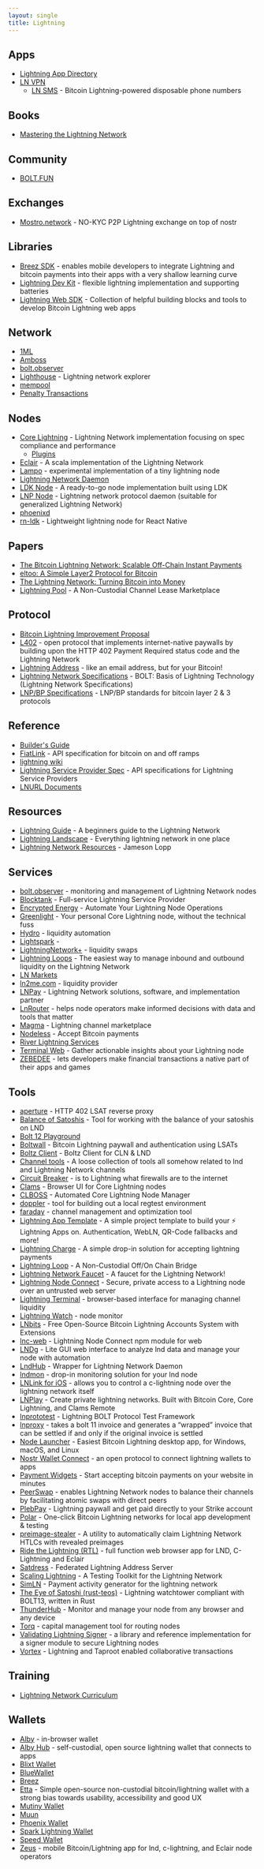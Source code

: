 ```yaml
---
layout: single
title: Lightning
---
```


## Apps

* [Lightning App Directory](https://dev.lightning.community/lapps/)
* [LN VPN]( https://lnvpn.com)
  * [LN SMS](https://lnvpn.com/phone-numbers) - Bitcoin Lightning-powered disposable phone numbers

## Books

* [Mastering the Lightning Network](https://github.com/lnbook/lnbook)

## Community

* [BOLT.FUN](https://bolt.fun/)

## Exchanges

* [Mostro.network](https://mostro.network) - NO-KYC P2P Lightning exchange on top of nostr

## Libraries

* [Breez SDK](https://github.com/breez/breez-sdk) - enables mobile developers to integrate Lightning and bitcoin payments into their apps with a very shallow learning curve
* [Lightning Dev Kit](https://lightningdevkit.org) - flexible lightning implementation and supporting batteries
* [Lightning Web SDK](https://github.com/getAlby/js-lightning-tools) - Collection of helpful building blocks and tools to develop Bitcoin Lightning web apps

## Network

* [1ML](https://1ml.com)
* [Amboss](https://amboss.space)
* [bolt.observer](https://bolt.observer/explorer)
* [Lighthouse](https://lnlighthouse.online) - Lightning network explorer
* [mempool](https://mempool.space/lightning)
* [Penalty Transactions](https://forkmonitor.info/lightning)

## Nodes

* [Core Lightning](https://github.com/ElementsProject/lightning) - Lightning Network implementation focusing on spec compliance and performance
  * [Plugins](https://github.com/lightningd/plugins/)
* [Eclair](https://github.com/ACINQ/eclair) - A scala implementation of the Lightning Network
* [Lampo](https://github.com/vincenzopalazzo/lampo.rs) - experimental implementation of a tiny lightning node
* [Lightning Network Daemon](https://github.com/lightningnetwork/lnd)
* [LDK Node](https://github.com/lightningdevkit/ldk-node) - A ready-to-go node implementation built using LDK
* [LNP Node](https://github.com/LNP-WG/lnp-node) - Lightning network protocol daemon (suitable for generalized Lightning Network)
* [phoenixd](https://phoenix.acinq.co/server)
* [rn-ldk](https://github.com/BlueWallet/rn-ldk) - Lightweight lightning node for React Native

## Papers

* [The Bitcoin Lightning Network: Scalable Off-Chain Instant Payments](https://lightning.network/lightning-network-paper.pdf)
* [eltoo: A Simple Layer2 Protocol for Bitcoin](https://blockstream.com/eltoo.pdf)
* [The Lightning Network: Turning Bitcoin into Money](https://papers.ssrn.com/sol3/papers.cfm?abstract_id=4142590)
* [Lightning Pool](https://lightning.engineering/lightning-pool-whitepaper.pdf) - A Non-Custodial Channel Lease Marketplace

## Protocol

* [Bitcoin Lightning Improvement Proposal](https://github.com/lightning/blips)
* [L402](https://l402.org) - open protocol that implements internet-native paywalls by building upon the HTTP 402 Payment Required status code and the Lightning Network
* [Lightning Address](https://lightningaddress.com) - like an email address, but for your Bitcoin!
* [Lightning Network Specifications](https://github.com/lightning/bolts) - BOLT: Basis of Lightning Technology (Lightning Network Specifications)
* [LNP/BP Specifications](https://github.com/LNP-BP/LNPBPs) - LNP/BP standards for bitcoin layer 2 & 3 protocols

## Reference

* [Builder's Guide](https://docs.lightning.engineering)
* [FiatLink](https://github.com/breez/fiatlink) - API specification for bitcoin on and off ramps
* [lightning wiki](https://lightningwiki.net)
* [Lightning Service Provider Spec](https://github.com/BitcoinAndLightningLayerSpecs/lsp) - API specifications for Lightning Service Providers
* [LNURL Documents](https://github.com/lnurl/luds)

## Resources

* [Lightning Guide](https://bitcoiner.guide/lightning/) - A beginners guide to the Lightning Network
* [Lightning Landscape](https://www.lightning-landscape.net/) - Everything lightning network in one place
* [Lightning Network Resources](https://www.lopp.net/lightning-information.html) - Jameson Lopp

## Services

* [bolt.observer](https://bolt.observer) - monitoring and management of Lightning Network nodes
* [Blocktank](https://synonym.to/blocktank/) - Full-service Lightning Service Provider
* [Encrypted Energy](https://encryptedenergy.com) - Automate Your Lightning Node Operations
* [Greenlight](https://blockstream.com/lightning/greenlight/) - Your personal Core Lightning node, without the technical fuss
* [Hydro](https://amboss.space/hydro/intro) - liquidity automation
* [Lightspark](https://www.lightspark.com) - 
* [LightningNetwork+](https://lightningnetwork.plus) - liquidity swaps
* [Lightning Loops](https://lightning.engineering/loop/) - The easiest way to manage inbound and outbound liquidity on the Lightning Network
* [LN Markets](https://lnmarkets.com)
* [ln2me.com](https://lightningto.me) - liquidity provider
* [LNPay](https://lnpay.co) - Lightning Network solutions, software, and implementation partner
* [LnRouter](https://lnrouter.app) - helps node operators make informed decisions with data and tools that matter
* [Magma](https://amboss.space/magma) - Lightning channel marketplace
* [Nodeless](https://nodeless.io) - Accept Bitcoin payments
* [River Lightning Services](https://www.rls.dev)
* [Terminal Web](https://terminal.lightning.engineering) - Gather actionable insights about your Lightning node
* [ZEBEDEE](https://zebedee.io) - lets developers make financial transactions a native part of their apps and games

## Tools

* [aperture](https://github.com/lightninglabs/aperture) - HTTP 402 LSAT reverse proxy
* [Balance of Satoshis](https://github.com/alexbosworth/balanceofsatoshis) - Tool for working with the balance of your satoshis on LND
* [Bolt 12 Playground](https://github.com/LN-Zap/bolt12-playground)
* [Boltwall](https://tierion.github.io/boltwall/) - Bitcoin Lightning paywall and authentication using LSATs
* [Boltz Client](https://github.com/BoltzExchange/boltz-client) - Boltz Client for CLN & LND
* [Channel tools](https://github.com/guggero/chantools) - A loose collection of tools all somehow related to lnd and Lightning Network channels
* [Circuit Breaker](https://github.com/lightningequipment/circuitbreaker) - is to Lightning what firewalls are to the internet
* [Clams](http://clams.tech) - Browser UI for Core Lightning nodes
* [CLBOSS](https://github.com/ZmnSCPxj/clboss) - Automated Core Lightning Node Manager
* [doppler](https://github.com/tee8z/doppler) - tool for building out a local regtest environment
* [faraday](https://github.com/lightninglabs/faraday) - channel management and optimization tool
* [Lightning App Template](https://github.com/reneaaron/lapp-template) - A simple project template to build your ⚡ Lightning Apps on. Authentication, WebLN, QR-Code fallbacks and more!
* [Lightning Charge](https://github.com/ElementsProject/lightning-charge) - A simple drop-in solution for accepting lightning payments
* [Lightning Loop](https://github.com/lightninglabs/loop) - A Non-Custodial Off/On Chain Bridge
* [Lightning Network Faucet](https://github.com/lightninglabs/lightning-faucet) - A faucet for the Lightning Network!
* [Lightning Node Connect](https://github.com/lightninglabs/lightning-node-connect) - Secure, private access to a Lightning node over an untrusted web server
* [Lightning Terminal](https://github.com/lightninglabs/lightning-terminal) - browser-based interface for managing channel liquidity
* [Lightning Watch](https://lightning.watch) - node monitor
* [LNbits](https://lnbits.com/) - Free Open-Source Bitcoin Lightning Accounts System with Extensions
* [lnc-web](https://github.com/lightninglabs/lnc-web) - Lightning Node Connect npm module for web
* [LNDg](https://github.com/cryptosharks131/lndg) - Lite GUI web interface to analyze lnd data and manage your node with automation
* [LndHub](https://github.com/BlueWallet/LndHub) - Wrapper for Lightning Network Daemon
* [lndmon](https://github.com/lightninglabs/lndmon) - drop-in monitoring solution for your lnd node
* [LNLink for iOS](https://lnlink.app) - allows you to control a c-lightning node over the lightning network itself
* [LNPlay](https://www.lnplay.guide) - Create private lightning networks. Built with Bitcoin Core, Core Lightning, and Clams Remote
* [lnprototest](https://github.com/rustyrussell/lnprototest) - Lightning BOLT Protocol Test Framework
* [lnproxy](https://github.com/lnproxy/lnproxy) - takes a bolt 11 invoice and generates a “wrapped” invoice that can be settled if and only if the original invoice is settled
* [Node Launcher](https://github.com/lightning-power-users/node-launcher) - Easiest Bitcoin Lightning desktop app, for Windows, macOS, and Linux
* [Nostr Wallet Connect](https://nwc.dev) - an open protocol to connect lightning wallets to apps
* [Payment Widgets](https://widgets.twentyuno.net) - Start accepting bitcoin payments on your website in minutes
* [PeerSwap](https://github.com/ElementsProject/peerswap) - enables Lightning Network nodes to balance their channels by facilitating atomic swaps with direct peers
* [PlebPay](https://www.plebpay.com) - Lightning paywall and get paid directly to your Strike account
* [Polar](https://lightningpolar.com) - One-click Bitcoin Lightning networks for local app development & testing
* [preimage-stealer](https://github.com/dark-ln/preimage-stealer) - A utility to automatically claim Lightning Network HTLCs with revealed preimages
* [Ride the Lightning (RTL)](https://github.com/Ride-The-Lightning/RTL) - full function web browser app for LND, C-Lightning and Eclair
* [Satdress](https://github.com/nbd-wtf/satdress) - Federated Lightning Address Server
* [Scaling Lightning](https://github.com/scaling-lightning/scaling-lightning) - A Testing Toolkit for the Lightning Network
* [SimLN](https://github.com/bitcoin-dev-project/sim-ln) - Payment activity generator for the lightning network
* [The Eye of Satoshi (rust-teos)](https://github.com/talaia-labs/rust-teos) - Lightning watchtower compliant with BOLT13, written in Rust
* [ThunderHub](https://thunderhub.io) - Monitor and manage your node from any browser and any device
* [Torq](https://github.com/lncapital/torq) - capital management tool for routing nodes
* [Validating Lightning Signer](https://gitlab.com/lightning-signer/validating-lightning-signer) - a library and reference implementation for a signer module to secure Lightning nodes
* [Vortex](https://lnvortex.com) - Lightning and Taproot enabled collaborative transactions

## Training

* [Lightning Network Curriculum](https://github.com/chaincodelabs/lightning-curriculum)

## Wallets

* [Alby](https://getalby.com) - in-browser wallet
* [Alby Hub](https://albyhub.com) - self-custodial, open source lightning wallet that connects to apps
* [Blixt Wallet](https://blixtwallet.github.io)
* [BlueWallet](https://bluewallet.io)
* [Breez](https://breez.technology)
* [Etta](https://github.com/EttaWallet/EttaWallet) - Simple open-source non-custodial bitcoin/lightning wallet with a strong bias towards usability, accessibility and good UX
* [Mutiny Wallet](https://app.mutinywallet.com)
* [Muun](https://muun.com)
* [Phoenix Wallet](https://phoenix.acinq.co)
* [Spark Lightning Wallet](https://github.com/shesek/spark-wallet)
* [Speed Wallet](https://www.speed.app)
* [Zeus](https://github.com/ZeusLN/zeus) - mobile Bitcoin/Lightning app for lnd, c-lightning, and Eclair node operators
